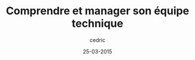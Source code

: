 ---
layout: video
title: "Comprendre et manager son équipe technique"
author: cedric
date: 25-03-2015
youtube_slug: "sF_gTP9F1wo"
labels:
  - workshop
pushed: true
thumbnail: thumbnail-workshop-tech-team.jpg
description: "Sylvain Abélard, software architect et partner chez Faveod vous plonge au milieu de situations complexes qu'il vous faudra comprendre et intégrer avant de reprendre le cap de la création de valeur pour vous et vos clients."
---